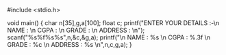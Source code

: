 #include <stdio.h>

void main()
{
    char n[35],g,a[100];
    float c;
    printf("ENTER YOUR DETAILS :-\n NAME : \n CGPA : \n GRADE : \n ADDRESS : \n");
    scanf("%s%f%s%s",n,&c,&g,a);
    printf("\n NAME : %s \n CGPA : %.3f \n GRADE : %c \n ADDRESS : %s \n",n,c,g,a);
}
